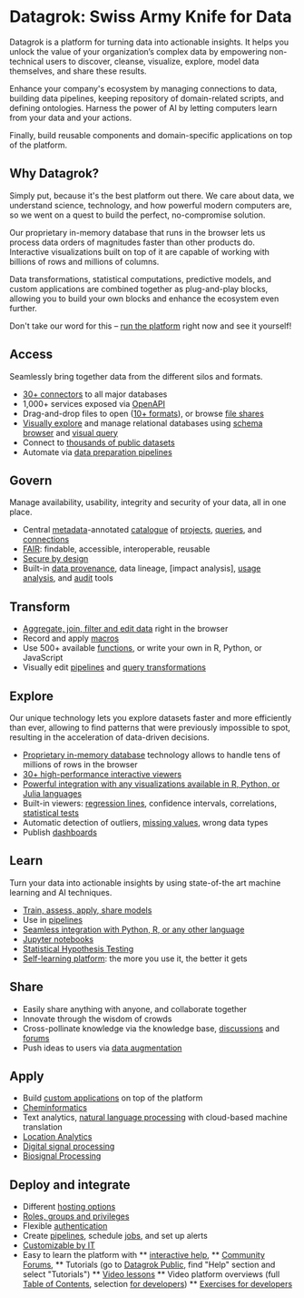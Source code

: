 <!-- TITLE: Datagrok -->
<!-- SUBTITLE: -->

# Datagrok: Swiss Army Knife for Data 

Datagrok is a platform for turning data into actionable insights. It helps you unlock the value of your organization’s complex data by empowering non-technical users to discover, cleanse, visualize, explore, model data themselves, and share these results.

Enhance your company's ecosystem by managing connections to data, building data pipelines, keeping repository of domain-related scripts, and defining ontologies. Harness the power of AI by letting computers learn from your data and your actions.

Finally, build reusable components and domain-specific applications on top of the platform.

## Why Datagrok?

Simply put, because it's the best platform out there. We care about data, we understand science, technology, and how powerful modern computers are, so we went on a quest to build the perfect, no-compromise solution.

Our proprietary in-memory database that runs in the browser lets us process data orders of magnitudes faster than other products do. Interactive visualizations built on top of it are capable of working with billions of rows and millions of columns.

Data transformations, statistical computations, predictive models, and custom applications are combined together as plug-and-play blocks, allowing you to build your own blocks and enhance the ecosystem even further.

Don't take our word for this – [run the platform](https://public.datagrok.ai/) right now and see it yourself! 

## Access

Seamlessly bring together data from the different silos and formats.

  * [30+ connectors](access/data-connection.md) to all major databases
  * 1,000+ services exposed via [OpenAPI](access/open-api.md)
  * Drag-and-drop files to open ([10+ formats](access/importing-data.md)), or browse [file shares](https://public.datagrok.ai/files)
  * [Visually explore](access/db-exploration.md) and manage relational databases using [schema browser](access/db-exploration.md#schema-browser) and [visual query](access/db-visual-query.md)
  * Connect to [thousands of public datasets](access/public-datasets.md)
  * Automate via [data preparation pipelines](access/data-pipeline.md)

## Govern

Manage availability, usability, integrity and security of your data, all in one place.

  * Central [metadata](discover/metadata.md)-annotated [catalogue](https://public.datagrok.ai/) of [projects](https://public.datagrok.ai/projects), [queries](https://public.datagrok.ai/queries), and [connections](https://public.datagrok.ai/connect)
  * [FAIR](discover/fair.md): findable, accessible, interoperable, reusable
  * [Secure by design](govern/security.md)
  * Built-in [data provenance](govern/data-provenance.md), data lineage, [impact analysis], [usage analysis](govern/usage-analysis.md), and [audit](govern/audit.md) tools

## Transform

  * [Aggregate, join, filter and edit data](transform/data-wrangling.md) right in the browser
  * Record and apply [macros](overview/navigation.md#recording-macros)
  * Use 500+ available [functions](overview/functions/function.md), or write your own in R, Python, or JavaScript
  * Visually edit [pipelines](transform/job-editor.md) and [query transformations](transform/recipe-editor.md)

## Explore

Our unique technology lets you explore datasets faster and more efficiently than ever, allowing to find patterns that were previously impossible to spot, resulting in the acceleration of data-driven decisions.

  * [Proprietary in-memory database](develop/performance.md) technology allows to handle tens of millions of rows in the browser
  * [30+ high-performance interactive viewers](visualize/viewers.md)
  * [Powerful integration with any visualizations available in R, Python, or Julia languages](visualize/viewers/scripting-viewer.md)
  * Built-in viewers: [regression lines](visualize/viewers/scatter-plot.md), confidence intervals, correlations, [statistical tests](learn/data-science.md)
  * Automatic detection of outliers, [missing values](transform/missing-values-imputation.md), wrong data types
  * Publish [dashboards](overview/dashboard.md)

## Learn

Turn your data into actionable insights by using state-of-the art machine learning and AI techniques.
 
  * [Train, assess, apply, share models](learn/predictive-modeling.md)
  * Use in [pipelines](transform/job-editor.md)
  * [Seamless integration with Python, R, or any other language](compute/scripting.md)
  * [Jupyter notebooks](compute/jupyter-notebook.md)
  * [Statistical Hypothesis Testing](learn/data-science.md)
  * [Self-learning platform](learn/self-learning-platform.md): the more you use it, the better it gets

## Share

  * Easily share anything with anyone, and collaborate together
  * Innovate through the wisdom of crowds
  * Cross-pollinate knowledge via the knowledge base, [discussions](collaborate/chat.md) and [forums](collaborate/forum.md) 
  * Push ideas to users via [data augmentation](discover/data-augmentation.md)

## Apply

  * Build [custom applications](develop/applications.md) on top of the platform
  * [Cheminformatics](domains/chem/cheminformatics.md)
  * Text analytics, [natural language processing](https://github.com/datagrok-ai/public/tree/master/packages/NLP) with cloud-based machine translation
  * [Location Analytics](https://github.com/datagrok-ai/public/tree/master/packages/Leaflet)
  * [Digital signal processing](https://github.com/datagrok-ai/public/tree/master/packages/DSP)
  * [Biosignal Processing](https://github.com/datagrok-ai/public/tree/master/packages/BioSignals)

## Deploy and integrate

  * Different [hosting options](develop/admin/hosting-options.md)
  * [Roles, groups and privileges](govern/security.md)
  * Flexible [authentication](govern/authentication.md)
  * Create [pipelines](transform/job-editor.md), schedule [jobs](access/data-job.md), and set up alerts
  * [Customizable by IT](develop/admin/it-customizations.md)
  * Easy to learn the platform with
  ** [interactive help](overview/navigation.md#help),
  ** [Community Forums](https://community.datagrok.ai/),
  ** Tutorials (go to [Datagrok Public](https://public.datagrok.ai/), find "Help" section and select "Tutorials")
  ** [Video lessons](video-lessons.md)
  ** Video platform overviews (full [Table of Contents](video-contents.md), selection [for developers](develop/getting-started.md#datagrok-video-walkthrough))
  ** [Exercises for developers](develop/exercises.md)